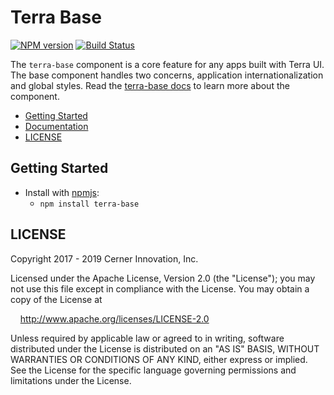 # Terra Base

[![NPM version](https://badgen.net/npm/v/terra-base)](https://www.npmjs.org/package/terra-base)
[![Build Status](https://badgen.net/travis/cerner/terra-core)](https://travis-ci.com/cerner/terra-core)

The `terra-base` component is a core feature for any apps built with Terra UI. The base component handles two concerns, application internationalization and global styles. Read the [terra-base docs]((https://github.com/cerner/terra-core/tree/master/packages/terra-base/docs)) to learn more about the component.

- [Getting Started](#getting-started)
- [Documentation](https://github.com/cerner/terra-core/tree/master/packages/terra-base/docs)
- [LICENSE](#license)

## Getting Started

- Install with [npmjs](https://www.npmjs.com):
  - `npm install terra-base`

## LICENSE

Copyright 2017 - 2019 Cerner Innovation, Inc.

Licensed under the Apache License, Version 2.0 (the "License"); you may not use this file except in compliance with the License. You may obtain a copy of the License at

&nbsp;&nbsp;&nbsp;&nbsp;http://www.apache.org/licenses/LICENSE-2.0

Unless required by applicable law or agreed to in writing, software distributed under the License is distributed on an "AS IS" BASIS, WITHOUT WARRANTIES OR CONDITIONS OF ANY KIND, either express or implied. See the License for the specific language governing permissions and limitations under the License.
